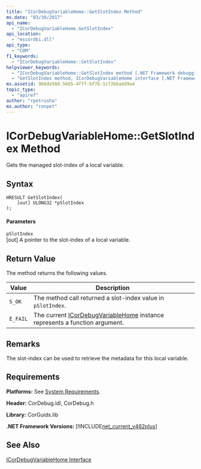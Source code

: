 ```yaml
---
title: "ICorDebugVariableHome::GetSlotIndex Method"
ms.date: "03/30/2017"
api_name: 
  - "ICorDebugVariableHome.GetSlotIndex"
api_location: 
  - "mscordbi.dll"
api_type: 
  - "COM"
f1_keywords: 
  - "ICorDebugVariableHome::GetSlotIndex"
helpviewer_keywords: 
  - "ICorDebugVariableHome::GetSlotIndex method [.NET Framework debugging]"
  - "GetSlotIndex method, ICorDebugVariableHome interface [.NET Framework debugging]"
ms.assetid: 966da50d-5665-4fff-bf7b-1c72bbadd9a4
topic_type: 
  - "apiref"
author: "rpetrusha"
ms.author: "ronpet"
---
```

# ICorDebugVariableHome::GetSlotIndex Method
Gets the managed slot-index of a local variable.  

## Syntax  

```  
HRESULT GetSlotIndex(  
    [out] ULONG32 *pSlotIndex  
);  
```  

#### Parameters  
 `pSlotIndex`  
 [out] A pointer to the slot-index of a local variable.  

## Return Value  
 The method returns the following values.  


|Value|Description|  
|-----------|-----------------|  
|`S_OK`|The method call returned a slot-index value in `pSlotIndex`.|  
|`E_FAIL`|The current [ICorDebugVariableHome](../../../../docs/framework/unmanaged-api/debugging/icordebugvariablehome-interface.md) instance represents a function argument.|  

## Remarks  
 The slot-index can be used to retrieve the metadata for this local variable.  

## Requirements  
 **Platforms:** See [System Requirements](../../../../docs/framework/get-started/system-requirements.md).  

 **Header:** CorDebug.idl, CorDebug.h  

 **Library:** CorGuids.lib  

 **.NET Framework Versions:** [!INCLUDE[net_current_v462plus](../../../../includes/net-current-v462plus-md.md)]  

## See Also  
 [ICorDebugVariableHome Interface](../../../../docs/framework/unmanaged-api/debugging/icordebugvariablehome-interface.md)
